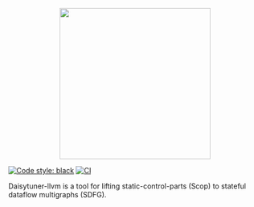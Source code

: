 <p align="center"><img src="figures/daisy.png" width="300"/></p>

<a href="https://github.com/psf/black"><img alt="Code style: black" src="https://img.shields.io/badge/code%20style-black-000000.svg"></a> 
[![CI](https://github.com/daisytuner/daisytuner-llvm/actions/workflows/tests.yml/badge.svg)](https://github.com/daisytuner/daisytuner-llvm/actions/workflows/tests.yml)

Daisytuner-llvm is a tool for lifting static-control-parts (Scop) to stateful dataflow multigraphs (SDFG).

